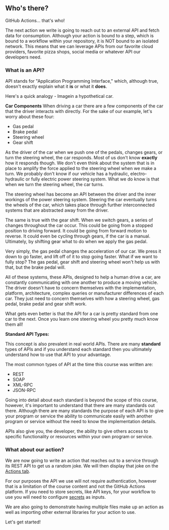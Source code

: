## Who's there?

GitHub Actions... that's who!

The next action we write is going to reach out to an external API and fetch data for consumption. Although your action is bound to a step, which is bound to a workflow within your repository, it is NOT bound to an isolated network. This means that we can leverage APIs from our favorite cloud providers, favorite pizza shops, social media or whatever API our developers need.

### What is an API?

API stands for "Application Programming Interface," which, although true, doesn't exactly explain what it **is** or what it **does**.

Here's a quick analogy - Imagein a hypothetical car.


**Car Components**
When driving a car there are a few components of the car that the driver interacts with directly. For the sake of our example, let's worry about these four:

- Gas pedal
- Brake pedal
- Steering wheel
- Gear shift

As the driver of the car when we push one of the pedals, changes gears, or turn the steering wheel, the car responds. Most of us don't know **exactly** how it responds though. We don't even think about the system that is in place to amplify the force applied to the steering wheel when we make a turn. We probably don't know if our vehicle has a hydraulic, electro-hydraulic or fully electric power steering system. What we do know is that when we turn the steering wheel, the car turns.

The steering wheel has become an API between the driver and the inner workings of the power steering system. Steering the car eventually turns the wheels of the car, which takes place through further interconnected systems that are abstracted away from the driver.

The same is true with the gear shift. When we switch gears, a series of changes throughout the car occur. This could be going from a stopped position to driving forward. It could be going from forward motion to reverse. It could even be cycling through gears, if the car is a manual. Ultimately, by shifting gear what to do when we apply the gas pedal.

Very simply, the gas pedal changes the acceleration of our car. We press it down to go faster, and lift off of it to stop going faster. What if we want to fully stop? The gas pedal, gear shift and steering wheel won't help us with that, but the brake pedal will.

All of these systems, these APIs, designed to help a human drive a car, are constantly communicating with one another to produce a moving vehicle. The driver doesn't have to concern themselves with the implementation, platform, architecture, complex queries or manufacturer differences of each car. They just need to concern themselves with how a steering wheel, gas pedal, brake pedal and gear shift work.

What gets even better is that the API for a car is pretty standard from one car to the next. Once you learn one steering wheel you pretty much know them all!

**Standard API Types:**

This concept is also prevalent in real world APIs. There are many **standard** types of APIs and if you understand each standard then you ultimately understand how to use that API to your advantage.

The most common types of API at the time this course was written are:

- REST
- SOAP
- XML-RPC
- JSON-RPC

Going into detail about each standard is beyond the scope of this course, however, it's important to understand that there are many standards out there. Although there are many standards the purpose of each API is to give your program or service the ability to communicate easily with another program or service without the need to know the implementation details.

APIs also give you, the developer, the ability to give others access to specific functionality or resources within your own program or service.

### What about our action?

We are now going to write an action that reaches out to a service through its REST API to get us a random joke. We will then display that joke on the [Actions tab]({{actionsUrl}}).

For our purposes the API we use will not require authentication, however that is a limitation of the course content and not the GitHub Actions platform. If you need to store secrets, like API keys, for your workflow to use you will need to configure [secrets](https://help.github.com/en/actions/automating-your-workflow-with-github-actions/creating-and-using-encrypted-secrets) as inputs.

We are also going to demonstrate having multiple files make up an action as well as importing other external libraries for your action to use.

Let's get started!
